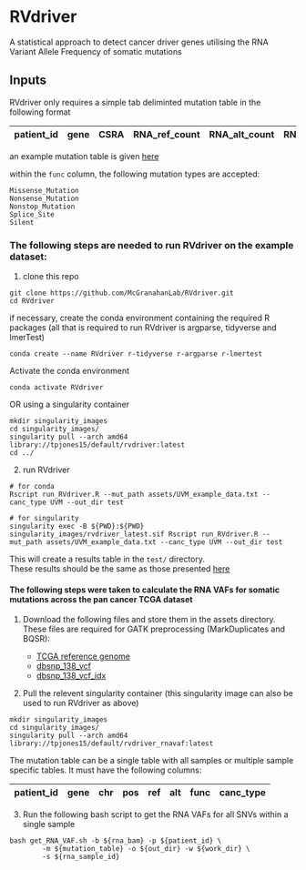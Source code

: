 # RVdriver
A statistical approach to detect cancer driver genes utilising the RNA Variant Allele Frequency of somatic mutations

## Inputs

RVdriver only requires a simple tab deliminted mutation table in the following format

patient_id | gene | CSRA | RNA_ref_count | RNA_alt_count | RNA_VAF | func | canc_type 
----|----|------|-----|------|------|------|------

an example mutation table is given [here](./assets/UVM_example_data.txt)

within the ```func``` column, the following mutation types are accepted:
```
Missense_Mutation
Nonsense_Mutation
Nonstop_Mutation
Splice_Site
Silent
```

### The following steps are needed to run RVdriver on the example dataset:
1. clone this repo
```
git clone https://github.com/McGranahanLab/RVdriver.git
cd RVdriver
```
if necessary, create the conda environment containing the required R packages (all that is required to run RVdriver is argparse, tidyverse and lmerTest)
```
conda create --name RVdriver r-tidyverse r-argparse r-lmertest
```
Activate the conda environment
```
conda activate RVdriver
```
OR using a singularity container
```
mkdir singularity_images
cd singularity_images/
singularity pull --arch amd64 library://tpjones15/default/rvdriver:latest
cd ../
```
2. run RVdriver
```
# for conda
Rscript run_RVdriver.R --mut_path assets/UVM_example_data.txt --canc_type UVM --out_dir test
```
```
# for singularity 
singularity exec -B ${PWD}:${PWD} singularity_images/rvdriver_latest.sif Rscript run_RVdriver.R --mut_path assets/UVM_example_data.txt --canc_type UVM --out_dir test
```
This will create a results table in the ```test/``` directory.  
These results should be the same as those presented [here](./test_data_results/UVM_rvdriver_results.csv)

#### The following steps were taken to calculate the RNA VAFs for somatic mutations across the pan cancer TCGA dataset

1. Download the following files and store them in the assets directory. These files are required for GATK preprocessing (MarkDuplicates and BQSR):
    - [TCGA reference genome](https://gdc.cancer.gov/about-data/gdc-data-processing/gdc-reference-files) 
    - [dbsnp_138_vcf](https://console.cloud.google.com/storage/browser/_details/genomics-public-data/resources/broad/hg38/v0/Homo_sapiens_assembly38.dbsnp138.vcf)
    - [dbsnp_138_vcf_idx](https://console.cloud.google.com/storage/browser/_details/genomics-public-data/resources/broad/hg38/v0/Homo_sapiens_assembly38.dbsnp138.vcf.idx)

2. Pull the relevent singularity container (this singularity image can also be used to run RVdriver as above) 
```
mkdir singularity_images
cd singularity_images/
singularity pull --arch amd64 library://tpjones15/default/rvdriver_rnavaf:latest
```    
The mutation table can be a single table with all samples or multiple sample specific tables. It must have the following columns:

patient_id | gene | chr | pos | ref | alt | func | canc_type 
----|----|------|-----|-----|-----|------|-----

3. Run the following bash script to get the RNA VAFs for all SNVs within a single sample
```
bash get_RNA_VAF.sh -b ${rna_bam} -p ${patient_id} \
        -m ${mutation_table} -o ${out_dir} -w ${work_dir} \
        -s ${rna_sample_id}
```
